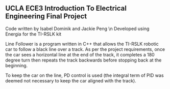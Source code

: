 UCLA ECE3 Introduction To Electrical Engineering Final Project
--------------------------------------------------------------
Code written by Isabel Dominik and Jackie Peng \n
Developed using Energia for the TI-RSLK kit

Line Follower is a program written in C++ that allows the TI-RSLK robotic car to follow a black line over a track. As per the project requirements, once the car sees a horizontal line at the end of the track, it completes a 180 degree turn then repeats the track backwards before stopping back at the beginning.

To keep the car on the line, PD control is used (the integral term of PID was deemed not necessary to keep the car aligned with the track).
